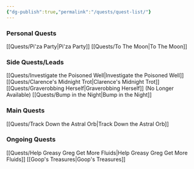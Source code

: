 ```yaml
---
{"dg-publish":true,"permalink":"/quests/quest-list/"}
---
```


### Personal Quests
[[Quests/Pi'za Party\|Pi'za Party]]
[[Quests/To The Moon\|To The Moon]]
### Side Quests/Leads
[[Quests/Investigate the Poisoned Well\|Investigate the Poisoned Well]]
[[Quests/Clarence's Midnight Trot\|Clarence's Midnight Trot]]
[[Quests/Graverobbing Herself\|Graverobbing Herself]] (No Longer Available)
[[Quests/Bump in the Night\|Bump in the Night]]
### Main Quests
[[Quests/Track Down the Astral Orb\|Track Down the Astral Orb]]
### Ongoing Quests
[[Quests/Help Greasy Greg Get More Fluids\|Help Greasy Greg Get More Fluids]]
[[Goop's Treasures\|Goop's Treasures]]